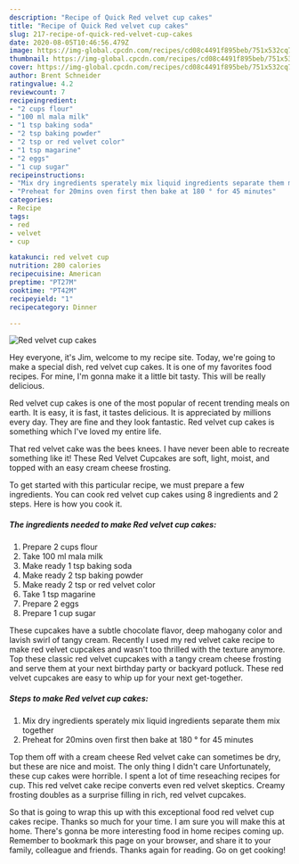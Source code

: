 ```yaml
---
description: "Recipe of Quick Red velvet cup cakes"
title: "Recipe of Quick Red velvet cup cakes"
slug: 217-recipe-of-quick-red-velvet-cup-cakes
date: 2020-08-05T10:46:56.479Z
image: https://img-global.cpcdn.com/recipes/cd08c4491f895beb/751x532cq70/red-velvet-cup-cakes-recipe-main-photo.jpg
thumbnail: https://img-global.cpcdn.com/recipes/cd08c4491f895beb/751x532cq70/red-velvet-cup-cakes-recipe-main-photo.jpg
cover: https://img-global.cpcdn.com/recipes/cd08c4491f895beb/751x532cq70/red-velvet-cup-cakes-recipe-main-photo.jpg
author: Brent Schneider
ratingvalue: 4.2
reviewcount: 7
recipeingredient:
- "2 cups flour"
- "100 ml mala milk"
- "1 tsp baking soda"
- "2 tsp baking powder"
- "2 tsp or red velvet color"
- "1 tsp magarine"
- "2 eggs"
- "1 cup sugar"
recipeinstructions:
- "Mix dry ingredients sperately mix liquid ingredients separate them mix together"
- "Preheat for 20mins oven first then bake at 180 ° for 45 minutes"
categories:
- Recipe
tags:
- red
- velvet
- cup

katakunci: red velvet cup 
nutrition: 280 calories
recipecuisine: American
preptime: "PT27M"
cooktime: "PT42M"
recipeyield: "1"
recipecategory: Dinner

---
```



![Red velvet cup cakes](https://img-global.cpcdn.com/recipes/cd08c4491f895beb/751x532cq70/red-velvet-cup-cakes-recipe-main-photo.jpg)

Hey everyone, it's Jim, welcome to my recipe site. Today, we're going to make a special dish, red velvet cup cakes. It is one of my favorites food recipes. For mine, I'm gonna make it a little bit tasty. This will be really delicious.

Red velvet cup cakes is one of the most popular of recent trending meals on earth. It is easy, it is fast, it tastes delicious. It is appreciated by millions every day. They are fine and they look fantastic. Red velvet cup cakes is something which I've loved my entire life.

That red velvet cake was the bees knees. I have never been able to recreate something like it! These Red Velvet Cupcakes are soft, light, moist, and topped with an easy cream cheese frosting.


To get started with this particular recipe, we must prepare a few ingredients. You can cook red velvet cup cakes using 8 ingredients and 2 steps. Here is how you cook it.

<!--inarticleads1-->

##### The ingredients needed to make Red velvet cup cakes:

1. Prepare 2 cups flour
1. Take 100 ml mala milk
1. Make ready 1 tsp baking soda
1. Make ready 2 tsp baking powder
1. Make ready 2 tsp or red velvet color
1. Take 1 tsp magarine
1. Prepare 2 eggs
1. Prepare 1 cup sugar


These cupcakes have a subtle chocolate flavor, deep mahogany color and lavish swirl of tangy cream. Recently I used my red velvet cake recipe to make red velvet cupcakes and wasn&#39;t too thrilled with the texture anymore. Top these classic red velvet cupcakes with a tangy cream cheese frosting and serve them at your next birthday party or backyard potluck. These red velvet cupcakes are easy to whip up for your next get-together. 

<!--inarticleads2-->

##### Steps to make Red velvet cup cakes:

1. Mix dry ingredients sperately mix liquid ingredients separate them mix together
1. Preheat for 20mins oven first then bake at 180 ° for 45 minutes


Top them off with a cream cheese Red velvet cake can sometimes be dry, but these are nice and moist. The only thing I didn&#39;t care Unfortunately, these cup cakes were horrible. I spent a lot of time reseaching recipes for cup. This red velvet cake recipe converts even red velvet skeptics. Creamy frosting doubles as a surprise filling in rich, red velvet cupcakes. 

So that is going to wrap this up with this exceptional food red velvet cup cakes recipe. Thanks so much for your time. I am sure you will make this at home. There's gonna be more interesting food in home recipes coming up. Remember to bookmark this page on your browser, and share it to your family, colleague and friends. Thanks again for reading. Go on get cooking!
